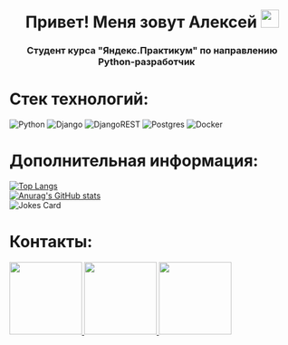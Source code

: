 <h1 align="center">Привет! Меня зовут Алексей</a> 
<img src="https://github.com/blackcater/blackcater/raw/main/images/Hi.gif" height="32"/></h1>
<h3 align="center">Студент курса "Яндекс.Практикум" по направлению Python-разработчик</a> 
<img src="https://github.com/gilbarbara/logos/blob/master/logos/python.svg" height="16"/></h3>

# Стек технологий:
![Python](https://img.shields.io/badge/python-3670A0?style=for-the-badge&logo=python&logoColor=ffdd54)
![Django](https://img.shields.io/badge/django-%23092E20.svg?style=for-the-badge&logo=django&logoColor=white)
![DjangoREST](https://img.shields.io/badge/DJANGO-REST-ff1709?style=for-the-badge&logo=django&logoColor=white&color=ff1709&labelColor=gray)
![Postgres](https://img.shields.io/badge/postgres-%23316192.svg?style=for-the-badge&logo=postgresql&logoColor=white)
![Docker](https://img.shields.io/badge/docker-%230db7ed.svg?style=for-the-badge&logo=docker&logoColor=white)

# Дополнительная информация:
[![Top Langs](https://github-readme-stats.vercel.app/api/top-langs/?username=Lancelot-knight&layout=compact&theme=tokyonight&show_icons=true)](https://github.com/Lancelot-knight/github-readme-stats)  
[![Anurag's GitHub stats](https://github-readme-stats.vercel.app/api?username=Lancelot-knight&theme=tokyonight&show_icons=true)](https://github.com/Lancelot-knight/github-readme-stats)  
![Jokes Card](https://readme-jokes.vercel.app/api)

# Контакты:
<a href="https://t.me/Nightwolfero" rel="nofollow">
  <img src="https://www.svgrepo.com/show/242392/telegram.svg" height="128"/>
</a>
<a href="https://www.linkedin.com/in/%D0%B0%D0%BB%D0%B5%D0%BA%D1%81%D0%B5%D0%B9-%D0%BD%D0%B5%D0%BA%D0%BB%D1%8E%D0%B4%D0%BE%D0%B2-579a55233/">
  <img src="https://www.svgrepo.com/show/242373/linkedin.svg" height="128"/>
</a>
<a href="mailto:nightwolfero@yandex.ru">
  <img src="https://www.svgrepo.com/show/232322/email-mail.svg" height="128"/>
</a>
